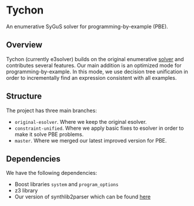 # Tychon #

An enumerative SyGuS solver for programming-by-example (PBE).

## Overview

Tychon (currently e3solver) builds on the original enumerative [solver] and
contributes several features. Our main addition is an optimized mode for 
programming-by-example. In this mode, we use decision tree unification in order 
to incrementally find an expression consistent with all examples.

## Structure

The project has three main branches:

  - `original-esolver`. Where we keep the original esolver.
  - `constraint-unified`. Where we apply basic fixes to esolver in order to make it
  solve PBE problems.
  - `master`. Where we merged our latest improved version for PBE.

## Dependencies

We have the following dependencies:

  - Boost libraries `system` and `program_options`
  - z3 library
  - Our version of synthlib2parser which can be found [here]


  [solver]: https://github.com/rishabhs/sygus-comp14/tree/master/solvers/enumerative
  [here]: https://github.com/sygus-tools/synthlib2parser
